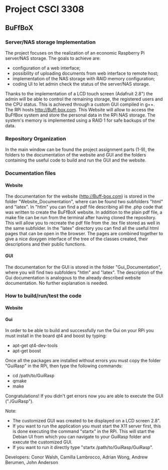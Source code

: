 # Project CSCI 3308
## BuFfBoX
### Server/NAS storage Implementation
The project focuses on the realization of an economic Raspberry Pi server/NAS storage. The goals to achieve are:
* configuration of a web interface;
* possibility of uploading documents from web interface to remote host;
* implementation of the NAS storage with RAID memory configuration;
* coding UI to let admin check the status of the server/NAS storage.


Thanks to the implementation of a LCD touch screen (Adafruit 2.8") the admin will be able to control the remaining storage, the registered users and the CPU status. This is achieved through a custom GUI compiled in g++.
The RPi hosts http://Buff-box.com. This Website will allow to access the BuFfBox system and store the personal data in the RPi NAS storage. The system's memory is implemented using a RAID 1 for safe backups of the data.

### Repository Organization
In the main window can be found the project assignment parts (1-9), the folders to the documentation of the website and GUI and the folders containing the useful code to build and run the GUI and the website.

### Documentation files
#### Website
The documentation for the website (http://Buff-box.com) is stored in the folder "Website_Documentation", where can be found two subfolders "html" and "latex". In "htlm" you can find a pdf file describing all the .php code that was written to create the BuFfBoX website. In addition to the plain pdf file, a make file can be run from the terminal after having cloned the repository. This will allow you to recreate the pdf file from the .tex file stored as well in the same subfolder. In the "latex" directory you can find all the useful html pages that can be open in the browser. The pages are combined together to give a nice doxygen interface of the tree of the classes created, their descriptions and their public functions. 

#### GUI
The documentation for the GUI is stored in the folder "Gui_Documentation", where you will find two subfolders "htlm" and "latex". The description of the Gui documentation is analogous to the already described website documentation. No further explanation is needed.

### How to build/run/test the code
#### Website


#### Gui
In order to be able to build and successfully run the Gui on your RPi you must install in the board qt4 and boost by typing:
* apt-get qt4-dev-tools
* apt-get boost

Once all the packages are installed without errors you must copy the folder "GuiRasp" in the RPi, then type the following commands:
* cd /path/to/GuiRasp
* qmake
* make


Congratulations! If you didn't get errors now you are able to execute the GUI ("./GuiRasp").

  Note:
* The customized GUI was created to be displayed on a LCD screen 2.8".
* If you want to run the application you must start the X11 server first, this is done executing the command "startx" in the RPi. This will start the Debian UI from which you can navigate to your GuiRasp folder and execute the customized GUI.
* If you want to run it directly type "startx /path/to/GuiRasp/GuiRasp".

Developers: Conor Walsh, Camilla Lambrocco, Adrian Wong, Andrew Berumen, John Anderson
